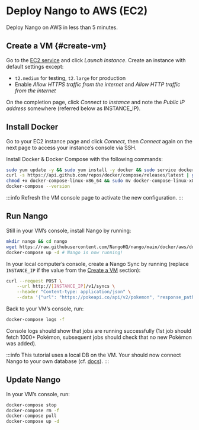 # Deploy Nango to AWS (EC2)

Deploy Nango on AWS in less than 5 minutes.

## Create a VM {#create-vm}

Go to the [EC2 service](https://console.aws.amazon.com/ec2/v2/home) and click *Launch Instance*. Create an instance with default settings except: 
- `t2.medium` for testing, `t2.large` for production
- Enable *Allow HTTPS traffic from the internet* and *Allow HTTP traffic from the internet*

On the completion page, click *Connect to instance* and note the *Public IP address* somewhere (referred below as INSTANCE_IP).

## Install Docker

Go to your EC2 instance page and click *Connect,* then *Connect* again on the next page to access your instance’s console via SSH. 

Install Docker & Docker Compose with the following commands:

```bash
sudo yum update -y && sudo yum install -y docker && sudo service docker start && sudo usermod -a -G docker $USER
curl -s https://api.github.com/repos/docker/compose/releases/latest | grep browser_download_url  | grep docker-compose-linux-x86_64 | cut -d '"' -f 4 | wget -qi -
chmod +x docker-compose-linux-x86_64 && sudo mv docker-compose-linux-x86_64 /usr/local/bin/docker-compose
docker-compose --version
```

:::info
Refresh the VM console page to activate the new configuration.
:::

## Run Nango

Still in your VM’s console, install Nango by running: 

```bash
mkdir nango && cd nango
wget https://raw.githubusercontent.com/NangoHQ/nango/main/docker/aws/docker-compose.yaml && wget https://raw.githubusercontent.com/NangoHQ/nango/main/.env
docker-compose up -d # Nango is now running!
```

In your local computer’s console, create a Nango Sync by running (replace `INSTANCE_IP` if the value from the [Create a VM](#create-vm) section): 

```bash
curl --request POST \
    --url http://[INSTANCE_IP]/v1/syncs \
    --header "Content-type: application/json" \
    --data '{"url": "https://pokeapi.co/api/v2/pokemon", "response_path": "results", "paging_url_path":"next", "mapped_table":"pokemons", "frequency":"1 minute"}'
```

Back to your VM’s console, run: 

```bash
docker-compose logs -f
```

Console logs should show that jobs are running successfully (1st job should fetch 1000+ Pokémon, subsequent jobs should check that no new Pokémon was added).

:::info
This tutorial uses a local DB on the VM. Your should now connect Nango to your own database (cf. [docs](nango-sync/db-config.md#custom-database)).
:::

## Update Nango

In your VM’s console, run:

```bash
docker-compose stop
docker-compose rm -f
docker-compose pull
docker-compose up -d
```